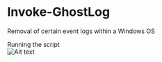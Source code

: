 # Invoke-GhostLog
Removal of certain event logs within a Windows OS


Running the script<br>
![Alt text](https://github.com/WiredPulse/Invoke-GhostLog/blob/master/Images/Header.png?raw=true "Optional Title")<br>
<br>
